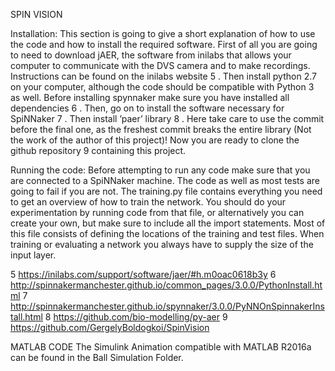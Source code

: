 SPIN VISION

Installation: 
This section is going to give a short explanation of how to use the code and
how to install the required software. First of all you are going to need to download jAER, the
software from inilabs that allows your computer to communicate with the DVS camera and to
make recordings. Instructions can be found on the inilabs website 5 . Then install python 2.7 on
your computer, although the code should be compatible with Python 3 as well. Before installing
spynnaker make sure you have installed all dependencies 6 . Then, go on to install the software
necessary for SpiNNaker 7 . Then install ’paer’ library 8 . Here take care to use the commit before
the final one, as the freshest commit breaks the entire library (Not the work of the author of this
project)! Now you are ready to clone the github repository 9 containing this project.


Running the code:
Before attempting to run any code make sure that you are connected to a
SpiNNaker machine. The code as well as most tests are going to fail if you are not. The training.py
file contains everything you need to get an overview of how to train the network. You should do
your experimentation by running code from that file, or alternatively you can create your own, but
make sure to include all the import statements. Most of this file consists of defining the locations
of the training and test files. When training or evaluating a network you always have to supply
the size of the input layer.



5 https://inilabs.com/support/software/jaer/#h.m0oac0618b3y
6 http://spinnakermanchester.github.io/common_pages/3.0.0/PythonInstall.html
7 http://spinnakermanchester.github.io/spynnaker/3.0.0/PyNNOnSpinnakerInstall.html
8 https://github.com/bio-modelling/py-aer
9 https://github.com/GergelyBoldogkoi/SpinVision


MATLAB CODE
The Simulink Animation compatible with MATLAB R2016a can be found in the Ball Simulation Folder.
